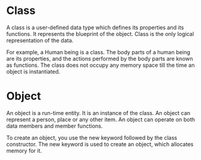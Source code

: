 # Class

A class is a user-defined data type which defines its properties and its functions. It represents the blueprint of the object. Class is the only logical representation of the data.

For example, a Human being is a class. The body parts of a human being are its properties, and the actions performed by the body parts are known as functions. The class does not occupy any memory space till the time an object is instantiated.

# Object

An object is a run-time entity. It is an instance of the class. An object can represent a person, place or any other item. An object can operate on both data members and member functions.

To create an object, you use the new keyword followed by the class constructor. The new keyword is used to create an object, which allocates memory for it.
